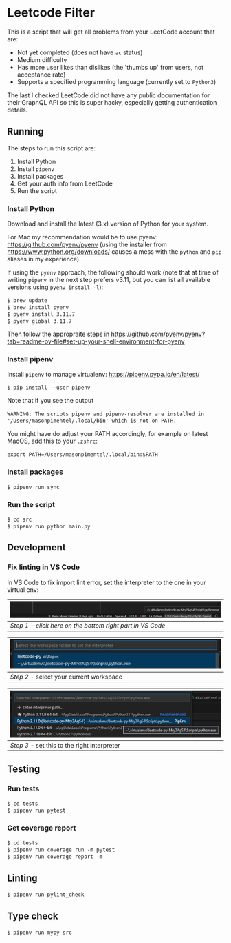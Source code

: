 # Leetcode Filter

This is a script that will get all problems from your LeetCode account that are:

* Not yet completed (does not have `ac` status)
* Medium difficulty
* Has more user likes than dislikes (the 'thumbs up' from users, not acceptance rate)
* Supports a specified programming language (currently set to `Python3`)

The last I checked LeetCode did not have any public documentation for their GraphQL API so this is super hacky, especially getting authentication details.

## Running

The steps to run this script are:

1. Install Python
2. Install `pipenv`
3. Install packages
4. Get your auth info from LeetCode
5. Run the script

### Install Python

Download and install the latest (3.x) version of Python for your system.

For Mac my recommendation would be to use pyenv: https://github.com/pyenv/pyenv (using the installer from https://www.python.org/downloads/ causes a mess with the `python` and `pip` aliases in my experience).

If using the `pyenv` approach, the following should work (note that at time of writing `pipenv` in the next step prefers v3.11, but you can list all available versions using `pyenv install -l`):



```
$ brew update
$ brew install pyenv
$ pyenv install 3.11.7
$ pyenv global 3.11.7
```

Then follow the appropraite steps in https://github.com/pyenv/pyenv?tab=readme-ov-file#set-up-your-shell-environment-for-pyenv

### Install pipenv

Install `pipenv` to manage virtualenv: https://pipenv.pypa.io/en/latest/



```
$ pip install --user pipenv
```

Note that if you see the output

```
WARNING: The scripts pipenv and pipenv-resolver are installed in '/Users/masonpimentel/.local/bin' which is not on PATH.
```

You might have do adjust your PATH accordingly, for example on latest MacOS, add this to your `.zshrc`:

```
export PATH=/Users/masonpimentel/.local/bin:$PATH
```

### Install packages

```
$ pipenv run sync
```

### Run the script

```
$ cd src
$ pipenv run python main.py
```

## Development

### Fix linting in VS Code

In VS Code to fix import lint error, set the interpreter to the one in your virtual env:

![](assets/Step1.png) |
------------ | 
_Step 1 - click here on the bottom right part in VS Code_ | 


![](assets/Step2.png) |
------------ | 
_Step 2_ - select your current workspace | 

![](assets/Step3.png) |
------------ | 
_Step 3_ - set this to the right interpreter | 

## Testing

### Run tests

```
$ cd tests
$ pipenv run pytest
```

### Get coverage report

```
$ cd tests
$ pipenv run coverage run -m pytest
$ pipenv run coverage report -m
```

## Linting

```
$ pipenv run pylint_check
```

## Type check

```
$ pipenv run mypy src
```
